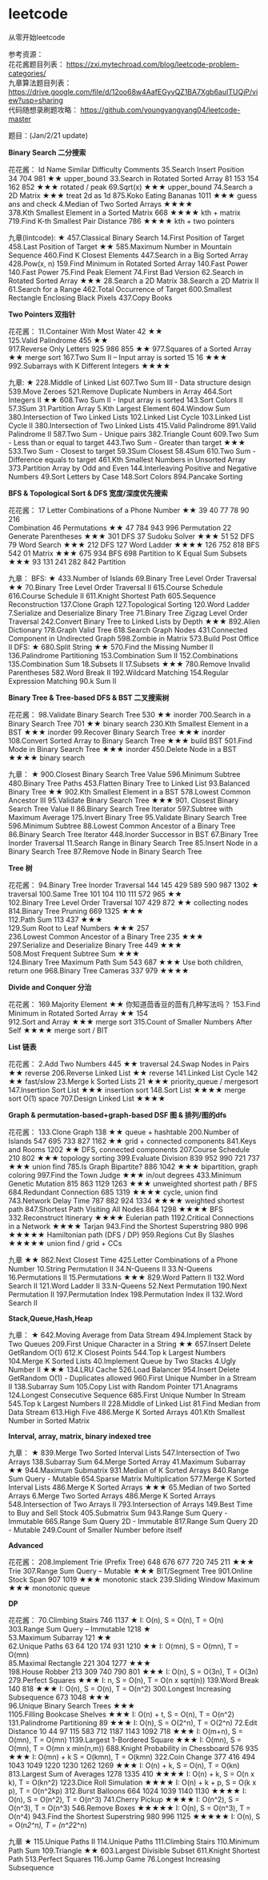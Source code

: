 # leetcode

从零开始leetcode

参考资源：\
花花酱题目列表： https://zxi.mytechroad.com/blog/leetcode-problem-categories/ \
九章算法题目列表： https://drive.google.com/file/d/12oo68w4AafEGyvQZ1BA7Xgb6auITUQjP/view?usp=sharing \
代码随想录刷题攻略： https://github.com/youngyangyang04/leetcode-master

题目：(Jan/2/21 update)

**Binary Search 二分搜索**

花花酱：
Id	Name	Similar Difficulty	Comments
35.Search Insert Position	
   34 704	981	★★ upper_bound
33.Search in Rotated Sorted Array
   81	153	154	162	852 ★★★	rotated / peak
69.Sqrt(x)
   ★★★	upper_bound
74.Search a 2D Matrix
   ★★★	treat 2d as 1d
875.Koko Eating Bananas
   1011 ★★★ guess ans and check
4.Median of Two Sorted Arrays
   ★★★★								
378.Kth Smallest Element in a Sorted Matrix
   668 ★★★★	kth + matrix
719.Find K-th Smallest Pair Distance
   786 ★★★★	kth + two pointers
   
九章(lintcode):
★
457.Classical Binary Search
14.First Position of Target
458.Last Position of Target
★★
585.Maximum Number in Mountain Sequence
460.Find K Closest Elements
447.Search in a Big Sorted Array
428.Pow(x, n)
159.Find Minimum in Rotated Sorted Array 140.Fast Power
140.Fast Power
75.Find Peak Element
74.First Bad Version
62.Search in Rotated Sorted Array
★★★
28.Search a 2D Matrix
38.Search a 2D Matrix II
61.Search for a Range
462.Total Occurrence of Target
600.Smallest Rectangle Enclosing Black Pixels
437.Copy Books


**Two Pointers 双指针**

花花酱：
11.Container With Most Water
   42 ★★							
125.Valid Palindrome
   455 ★★							
917.Reverse Only Letters
   925	986	855 ★★
977.Squares of a Sorted Array								
   ★★ merge sort
167.Two Sum II – Input array is sorted
   15	16 ★★★						
992.Subarrays with K Different Integers
   ★★★★								

九章:
★
228.Middle of Linked List
607.Two Sum III - Data structure design
539.Move Zeroes
521.Remove Duplicate Numbers in Array
464.Sort Integers II
★★
608.Two Sum II - Input array is sorted
143.Sort Colors II
57.3Sum
31.Partition Array
5.Kth Largest Element
604.Window Sum
380.Intersection of Two Linked Lists
102.Linked List Cycle
103.Linked List Cycle II
380.Intersection of Two Linked Lists
415.Valid Palindrome
891.Valid Palindrome II
587.Two Sum - Unique pairs
382.Triangle Count
609.Two Sum - Less than or equal to target
443.Two Sum - Greater than target
★★★
533.Two Sum - Closest to target
59.3Sum Closest
58.4Sum
610.Two Sum - Difference equals to target
461.Kth Smallest Numbers in Unsorted Array
373.Partition Array by Odd and Even
144.Interleaving Positive and Negative Numbers
49.Sort Letters by Case
148.Sort Colors
894.Pancake Sorting


**BFS & Topological Sort & DFS 宽度/深度优先搜索**

花花酱：
17	Letter Combinations of a Phone Number	★★	39	40	77	78	90	216		
Combination
46	Permutations	★★	47	784	943	996				Permutation
22	Generate Parentheses	★★★	301							DFS
37	Sudoku Solver	★★★	51	52						DFS
79	Word Search	★★★	212							DFS
127	Word Ladder	★★★★	126	752	818					BFS
542	01 Matrix	★★★	675	934						BFS
698	Partition to K Equal Sum Subsets	★★★	93	131	241	282	842			Partition

九章：
BFS:
★
433.Number of Islands
69.Binary Tree Level Order Traversal
★★
70.Binary Tree Level Order Traversal II
615.Course Schedule
616.Course Schedule II
611.Knight Shortest Path
605.Sequence Reconstruction
137.Clone Graph
127.Topological Sorting
120.Word Ladder
7.Serialize and Deserialize Binary Tree
71.Binary Tree Zigzag Level Order Traversal
242.Convert Binary Tree to Linked Lists by Depth
★★★
892.Alien Dictionary
178.Graph Valid Tree
618.Search Graph Nodes
431.Connected Component in Undirected Graph
598.Zombie in Matrix
573.Build Post Office II
DFS:
★
680.Split String
★★
570.Find the Missing Number II
136.Palindrome Partitioning
153.Combination Sum II
152.Combinations
135.Combination Sum
18.Subsets II
17.Subsets
★★★
780.Remove Invalid Parentheses
582.Word Break II
192.Wildcard Matching
154.Regular Expression Matching
90.k Sum II


**Binary Tree & Tree-based DFS & BST 二叉搜索树**

花花酱：
98.Validate Binary Search Tree
   530 ★★	inorder
700.Search in a Binary Search Tree
   701 ★★ binary search
230.Kth Smallest Element in a BST
   ★★★						inorder
99.Recover Binary Search Tree
   ★★★ inorder
108.Convert Sorted Array to Binary Search Tree
   ★★★ build BST
501.Find Mode in Binary Search Tree
   ★★★ inorder
450.Delete Node in a BST
   ★★★★	binary search

九章：
★
900.Closest Binary Search Tree Value
596.Minimum Subtree
480.Binary Tree Paths
453.Flatten Binary Tree to Linked List
93.Balanced Binary Tree
★★
902.Kth Smallest Element in a BST
578.Lowest Common Ancestor III
95.Validate Binary Search Tree
★★★
901. Closest Binary Search Tree Value II
86.Binary Search Tree Iterator
597.Subtree with Maximum Average
175.Invert Binary Tree
95.Validate Binary Search Tree
596.Minimum Subtree
88.Lowest Common Ancestor of a Binary Tree
86.Binary Search Tree Iterator
448.Inorder Successor in BST
67.Binary Tree Inorder Traversal
11.Search Range in Binary Search Tree
85.Insert Node in a Binary Search Tree
87.Remove Node in Binary Search Tree 


**Tree 树**

花花酱：
94.Binary Tree Inorder Traversal
   144	145	429	589	590 987	1302 ★	traversal
100.Same Tree
   101	104	110	111	572 965	 ★★						
102.Binary Tree Level Order Traversal
   107	429	872 ★★	collecting nodes
814.Binary Tree Pruning
   669	1325 ★★★				
112.Path Sum
   113	437 ★★★					
129.Sum Root to Leaf Numbers	★★★	257					
236.Lowest Common Ancestor of a Binary Tree
   235 ★★★						
297.Serialize and Deserialize Binary Tree
   449 ★★★					
508.Most Frequent Subtree Sum
   ★★★						
124.Binary Tree Maximum Path Sum
   543	687 ★★★	Use both children, return one
968.Binary Tree Cameras
   337	979	★★★★


**Divide and Conquer 分治**

花花酱：
169.Majority Element
    ★★	你知道茴香豆的茴有几种写法吗？
153.Find Minimum in Rotated Sorted Array
    ★★	154					
912.Sort and Array
    ★★★	merge sort
315.Count of Smaller Numbers After Self
    ★★★★	merge sort / BIT


**List 链表**

花花酱：
2.Add Two Numbers
  445 ★★	traversal
24.Swap Nodes in Pairs
  ★★ reverse
206.Reverse Linked List
  ★★ reverse
141.Linked List Cycle
  142 ★★	fast/slow
23.Merge k Sorted Lists
  21 ★★★	priority_queue / mergesort
147.Insertion Sort List
  ★★★	insertion sort
148.Sort List
  ★★★★	merge sort O(1) space
707.Design Linked List
  ★★★★
  
**Graph & permutation-based+graph-based DSF 图 & 排列/图的dfs**

花花酱：
133.Clone Graph
   138 ★★	 queue + hashtable
200.Number of Islands
   547	695	733	827	1162 ★★	grid + connected components
841.Keys and Rooms
   1202	★★	DFS, connected components
207.Course Schedule
   210	802 ★★★	topology sorting
399.Evaluate Division
   839	952	990	721	737 ★★★	union find
785.Is Graph Bipartite?
   886	1042	★★★ bipartition, graph coloring
997.Find the Town Judge	
   ★★★	in/out degrees
433.Minimum Genetic Mutation
   815	863	1129	1263 ★★★	unweighted shortest path / BFS
684.Redundant Connection
   685	1319 ★★★★	cycle, union find
743.Network Delay Time
   787	882	924	1334 ★★★★		weighted shortest path
847.Shortest Path Visiting All Nodes
   864	1298 ★★★★	BFS
332.Reconstruct Itinerary
   ★★★★	Eulerian path
1192.Critical Connections in a Network
   ★★★★	Tarjan
943.Find the Shortest Superstring
   980	996 ★★★★★	Hamiltonian path (DFS / DP)
959.Regions Cut By Slashes
   ★★★★★	union find / grid + CCs

九章
★★
862.Next Closest Time
425.Letter Combinations of a Phone Number
10.String Permutation II
34.N-Queens II
33.N-Queens
16.Permutations II
15.Permutations
★★★
829.Word Pattern II
132.Word Search II
121.Word Ladder II
33.N-Queens
52.Next Permutation
190.Next Permutation II
197.Permutation Index
198.Permutation Index II
132.Word Search II


**Stack,Queue,Hash,Heap**

九章：
★
642.Moving Average from Data Stream
494.Implement Stack by Two Queues
209.First Unique Character in a String
★★
657.Insert Delete GetRandom O(1)
612.K Closest Points
544.Top k Largest Numbers
104.Merge K Sorted Lists
40.Implement Queue by Two Stacks
4.Ugly Number II
★★★
134.LRU Cache
526.Load Balancer
954.Insert Delete GetRandom O(1) - Duplicates allowed 960.First Unique Number in a Stream II
138.Subarray Sum
105.Copy List with Random Pointer
171.Anagrams
124.Longest Consecutive Sequence
685.First Unique Number In Stream
545.Top k Largest Numbers II
228.Middle of Linked List
81.Find Median from Data Stream
613.High Five
486.Merge K Sorted Arrays
401.Kth Smallest Number in Sorted Matrix


**Interval, array, matrix, binary indexed tree**

九章：
★
839.Merge Two Sorted Interval Lists
547.Intersection of Two Arrays
138.Subarray Sum
64.Merge Sorted Array
41.Maximum Subarray
★★
944.Maximum Submatrix
931.Median of K Sorted Arrays 
840.Range Sum Query - Mutable 
654.Sparse Matrix Multiplication 
577.Merge K Sorted Interval Lists 
486.Merge K Sorted Arrays
★★★
65.Median of two Sorted Arrays
6.Merge Two Sorted Arrays 
486.Merge K Sorted Arrays 
548.Intersection of Two Arrays II 
793.Intersection of Arrays
149.Best Time to Buy and Sell Stock 
405.Submatrix Sum
943.Range Sum Query - Immutable 
665.Range Sum Query 2D - Immutable 
817.Range Sum Query 2D - Mutable 
249.Count of Smaller Number before itself

**Advanced**

花花酱：
208.Implement Trie (Prefix Tree)
   648	676	677	720	745	211 ★★★	Trie
307.Range Sum Query – Mutable
   ★★★	BIT/Segment Tree
901.Online Stock Span
   907	1019 ★★★	monotonic stack
239.Sliding Window Maximum
   ★★★	monotonic queue


**DP**

花花酱：
70.Climbing Stairs
   746	1137 ★ I: O(n), S = O(n), T = O(n)
303.Range Sum Query – Immutable
   1218 ★				
53.Maximum Subarray
   121 ★★					
62.Unique Paths
   63	64	120	174	931 1210 ★★	I: O(mn), S = O(mn), T = O(mn)				
85.Maximal Rectangle
   221	304	1277 ★★★		
198.House Robber
   213	309	740	790	801 ★★★	I: O(n), S = O(3n), T = O(3n)
279.Perfect Squares
   ★★★	I: n, S = O(n), T = O(n x sqrt(n))
139.Word Break
   140	818	 ★★★	I: O(n), S = O(n), T = O(n^2)
300.Longest Increasing Subsequence
   673	1048 ★★★			
96.Unique Binary Search Trees
   ★★★					
1105.Filling Bookcase Shelves
   ★★★	I: O(n) + t, S = O(n), T = O(n^2)
131.Palindrome Partitioning
   89 ★★★	I: O(n), S = O(2^n), T = O(2^n)
72.Edit Distance
   10	44	97	115	583 712	1187	1143	1092	718  ★★★	I: O(m+n), S = O(mn), T = O(mn)
1139.Largest 1-Bordered Square
   ★★★	I: O(mn), S = O(mn), T = O(mn x min(n,m))
688.Knight Probability in Chessboard
   576	935 ★★★	I: O(mn) + k S = O(kmn), T = O(kmn)
322.Coin Change
   377	416	494	1043	1049 1220	1230	1262	1269 ★★★	I: O(n) + k, S = O(n), T = O(kn)
813.Largest Sum of Averages
   1278	1335	410 ★★★★	I: O(n) + k, S = O(n x k), T = O(kn^2)
1223.Dice Roll Simulation
   ★★★★		I: O(n) + k + p, S = O(k x p), T = O(n^2kp)
312.Burst Balloons
   664	1024	1039	1140	1130 ★★★★	I: O(n), S = O(n^2), T = O(n^3)
741.Cherry Pickup
   ★★★★		I: O(n^2), S = O(n^3), T = O(n^3)
546.Remove Boxes
   ★★★★★	I: O(n), S = O(n^3), T = O(n^4)
943.Find the Shortest Superstring
   980	996	1125 ★★★★★	I: O(n), S = O(n*2^n), T = (n^2*2^n)

九章
★
115.Unique Paths II
114.Unique Paths
111.Climbing Stairs
110.Minimum Path Sum
109.Triangle
★★
603.Largest Divisible Subset 
611.Knight Shortest Path
513.Perfect Squares
116.Jump Game
76.Longest Increasing Subsequence
